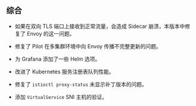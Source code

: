 ## 综合

- 如果在双向 TLS 端口上接收到正常流量，会造成 Sidecar 崩溃，本版本中修复了 Envoy 的这一问题。

- 修复了 Pilot 在多集群环境中向 Envoy 传播不完整更新的问题。

- 为 Grafana 添加了一些 Helm 选项。

- 改进了 Kubernetes 服务注册表队列性能。

- 修复了 `istioctl proxy-status` 未显示补丁版本的问题。

- 添加 `VirtualService` SNI 主机的验证。
